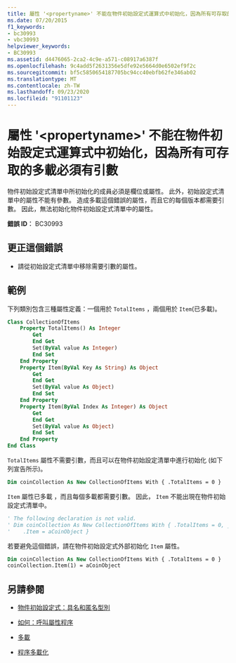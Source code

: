 ```yaml
---
title: 屬性 '<propertyname>' 不能在物件初始設定式運算式中初始化，因為所有可存取的多載必須有引數
ms.date: 07/20/2015
f1_keywords:
- bc30993
- vbc30993
helpviewer_keywords:
- BC30993
ms.assetid: d4476065-2ca2-4c9e-a571-c08917a6387f
ms.openlocfilehash: 9c4add5f2631356e5dfe92e5664d0e6502ef9f2c
ms.sourcegitcommit: bf5c5850654187705bc94cc40ebfb62fe346ab02
ms.translationtype: MT
ms.contentlocale: zh-TW
ms.lasthandoff: 09/23/2020
ms.locfileid: "91101123"
---
```

# <a name="property-propertyname-cannot-be-initialized-in-an-object-initializer-expression-because-all-accessible-overloads-require-arguments"></a>屬性 '\<propertyname>' 不能在物件初始設定式運算式中初始化，因為所有可存取的多載必須有引數

物件初始設定式清單中所初始化的成員必須是欄位或屬性。 此外，初始設定式清單中的屬性不能有參數。 造成多載這個錯誤的屬性，而且它的每個版本都需要引數。 因此，無法初始化物件初始設定式清單中的屬性。  
  
 **錯誤 ID︰** BC30993  
  
## <a name="to-correct-this-error"></a>更正這個錯誤  
  
- 請從初始設定式清單中移除需要引數的屬性。  
  
## <a name="example"></a>範例  

 下列類別包含三種屬性定義：一個用於 `TotalItems` ，兩個用於 `Item`(已多載)。  
  
```vb  
Class CollectionOfItems  
    Property TotalItems() As Integer  
        Get  
        End Get  
        Set(ByVal value As Integer)  
        End Set  
    End Property  
    Property Item(ByVal Key As String) As Object  
        Get  
        End Get  
        Set(ByVal value As Object)  
        End Set  
    End Property  
    Property Item(ByVal Index As Integer) As Object  
        Get  
        End Get  
        Set(ByVal value As Object)  
        End Set  
    End Property  
End Class  
```  
  
 `TotalItems` 屬性不需要引數，而且可以在物件初始設定清單中進行初始化 (如下列宣告所示)。  
  
```vb  
Dim coinCollection As New CollectionOfItems With { .TotalItems = 0 }  
```  
  
 `Item` 屬性已多載 ，而且每個多載都需要引數。 因此， `Item` 不能出現在物件初始設定式清單中。  
  
```vb  
' The following declaration is not valid.  
' Dim coinCollection As New CollectionOfItems With { .TotalItems = 0, _  
'    .Item = aCoinObject }  
```  
  
 若要避免這個錯誤，請在物件初始設定式外部初始化 `Item` 屬性。  
  
```vb  
Dim coinCollection As New CollectionOfItems With { .TotalItems = 0 }  
coinCollection.Item(1) = aCoinObject  
```  
  
## <a name="see-also"></a>另請參閱

- [物件初始設定式：具名和匿名型別](../programming-guide/language-features/objects-and-classes/object-initializers-named-and-anonymous-types.md)
- [如何：呼叫屬性程序](../programming-guide/language-features/procedures/how-to-call-a-property-procedure.md)

- [多載](../language-reference/modifiers/overloads.md)
- [程序多載化](../programming-guide/language-features/procedures/procedure-overloading.md)
